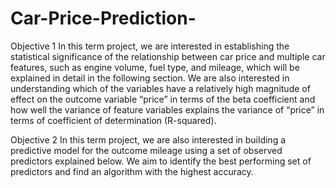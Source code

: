 # Car-Price-Prediction-

Objective 1
In this term project, we are interested in establishing the statistical significance of the relationship between car price and multiple car features, such as engine volume, fuel type, and mileage, which will be explained in detail in the following section. 
We are also interested in understanding which of the variables have a relatively high magnitude of effect on the outcome variable “price” in terms of the beta coefficient and how well the variance of feature variables explains the variance of  “price”  in terms of coefficient of determination (R-squared).

Objective 2
In this term project, we are also interested in building a predictive model for the outcome mileage  using a set of observed predictors explained below. We aim to identify the best performing set of predictors and find an algorithm with the highest accuracy.
